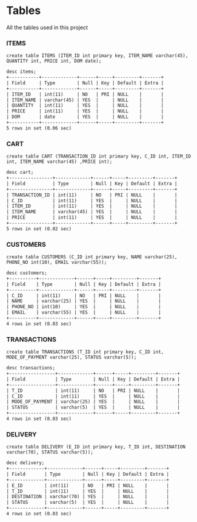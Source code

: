 # Tables
All the tables used in this project
### ITEMS

`create table ITEMS (ITEM_ID int primary key, ITEM_NAME varchar(45), QUANTITY int, PRICE int, DOM date);`

```txt
desc items;
+-----------+-------------+------+-----+---------+-------+
| Field     | Type        | Null | Key | Default | Extra |
+-----------+-------------+------+-----+---------+-------+
| ITEM_ID   | int(11)     | NO   | PRI | NULL    |       |
| ITEM_NAME | varchar(45) | YES  |     | NULL    |       |
| QUANTITY  | int(11)     | YES  |     | NULL    |       |
| PRICE     | int(11)     | YES  |     | NULL    |       |
| DOM       | date        | YES  |     | NULL    |       |
+-----------+-------------+------+-----+---------+-------+
5 rows in set (0.06 sec)
```


### CART

`create table CART (TRANSACTION_ID int primary key, C_ID int, ITEM_ID int, ITEM_NAME varchar(45) ,PRICE int);`

```txt
desc cart;
+----------------+-------------+------+-----+---------+-------+
| Field          | Type        | Null | Key | Default | Extra |
+----------------+-------------+------+-----+---------+-------+
| TRANSACTION_ID | int(11)     | NO   | PRI | NULL    |       |
| C_ID           | int(11)     | YES  |     | NULL    |       |
| ITEM_ID        | int(11)     | YES  |     | NULL    |       |
| ITEM_NAME      | varchar(45) | YES  |     | NULL    |       |
| PRICE          | int(11)     | YES  |     | NULL    |       |
+----------------+-------------+------+-----+---------+-------+
5 rows in set (0.02 sec)
```


### CUSTOMERS

`create table CUSTOMERS (C_ID int primary key, NAME varchar(25), PHONE_NO int(10), EMAIL varchar(55));`

```txt
desc customers;
+----------+-------------+------+-----+---------+-------+
| Field    | Type        | Null | Key | Default | Extra |
+----------+-------------+------+-----+---------+-------+
| C_ID     | int(11)     | NO   | PRI | NULL    |       |
| NAME     | varchar(25) | YES  |     | NULL    |       |
| PHONE_NO | int(10)     | YES  |     | NULL    |       |
| EMAIL    | varchar(55) | YES  |     | NULL    |       |
+----------+-------------+------+-----+---------+-------+
4 rows in set (0.03 sec)
```


### TRANSACTIONS

`create table TRANSACTIONS (T_ID int primary key, C_ID int, MODE_OF_PAYMENT varchar(25), STATUS varchar(5));`

```txt
desc transactions;
+-----------------+-------------+------+-----+---------+-------+
| Field           | Type        | Null | Key | Default | Extra |
+-----------------+-------------+------+-----+---------+-------+
| T_ID            | int(11)     | NO   | PRI | NULL    |       |
| C_ID            | int(11)     | YES  |     | NULL    |       |
| MODE_OF_PAYMENT | varchar(25) | YES  |     | NULL    |       |
| STATUS          | varchar(5)  | YES  |     | NULL    |       |
+-----------------+-------------+------+-----+---------+-------+
4 rows in set (0.03 sec)
```


### DELIVERY

`create table DELIVERY (E_ID int primary key, T_ID int, DESTINATION varchar(70), STATUS varchar(5));`

```txt
desc delivery;
+-------------+-------------+------+-----+---------+-------+
| Field       | Type        | Null | Key | Default | Extra |
+-------------+-------------+------+-----+---------+-------+
| E_ID        | int(11)     | NO   | PRI | NULL    |       |
| T_ID        | int(11)     | YES  |     | NULL    |       |
| DESTINATION | varchar(70) | YES  |     | NULL    |       |
| STATUS      | varchar(5)  | YES  |     | NULL    |       |
+-------------+-------------+------+-----+---------+-------+
4 rows in set (0.03 sec)
```

